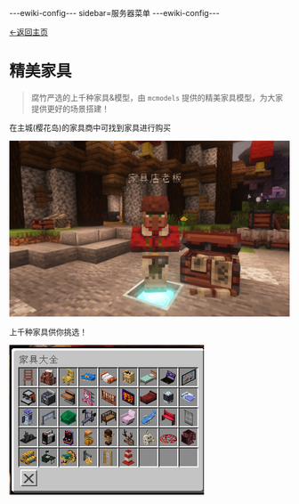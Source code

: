 ---ewiki-config---
sidebar=服务器菜单
---ewiki-config---

[<-返回主页](../index.md)

# 精美家具

> 腐竹严选的上千种家具&模型，由 `mcmodels` 提供的精美家具模型，为大家提供更好的场景搭建！

在主城(樱花岛)的家具商中可找到家具进行购买

![家具商](../assets/img/主城家具商.png)

上千种家具供你挑选！


![家具列表](../assets/img/家具列表.png)
